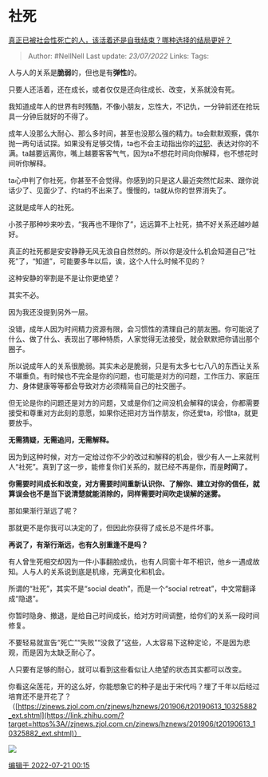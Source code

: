 # 社死
[真正已被社会性死亡的人，该活着还是自我结束？哪种选择的结局更好？](https://www.zhihu.com/question/444304316/answer/2584633534)

> Author: #NellNell 
> Last update: *23/07/2022* 
> Links: 
> Tags: 

人与人的关系是**脆弱**的，但也是有**弹性**的。

只要人还活着，还在成长，或者仅仅是还向往成长、改变，关系就没有死。

我知道成年人的世界有时残酷，不像小朋友，忘性大，不记仇，一分钟前还在抢玩具一分钟后就好的不得了。

成年人没那么大耐心、那么多时间，甚至也没那么强的精力。ta会默默观察，偶尔抛一两句话试探。如果没有足够交情，ta也不会主动指出你的[过犯](https://www.zhihu.com/search?q=%E8%BF%87%E7%8A%AF&search_source=Entity&hybrid_search_source=Entity&hybrid_search_extra=%7B%22sourceType%22%3A%22answer%22%2C%22sourceId%22%3A2584633534%7D)、表达对你的不满。ta越要远离你，嘴上越要客客气气，因为ta不想花时间向你解释，也不想花时间听你解释。

ta心中判了你社死，你甚至不会觉得。你感到的只是这人最近突然忙起来、跟你说话少了、见面少了、约ta约不出来了。慢慢的，ta就从你的世界消失了。

这就是成年人的社死。

小孩子那种吵来吵去，“我再也不理你了”，远远算不上社死，搞不好关系还越吵越好。

真正的社死都是安安静静无风无浪自自然然的。所以你是没什么机会知道自己“社死”了，“知道”，可能要多年以后，诶，这个人什么时候不见的？

这种安静的宰割是不是让你更绝望？

其实不必。

因为我还没提到另外一层。

没错，成年人因为时间精力资源有限，会习惯性的清理自己的朋友圈。你可能说了什么、做了什么、表现出了哪种特质，人家觉得无法接受，就会默默把你请出那个圈子。

所以说成年人的关系很脆弱。其实未必是脆弱，只是有太多七七八八的东西让关系不堪重负。有时候也不完全是你的问题，也可能是对方的问题，工作压力、家庭压力、身体健康等等都会导致对方必须精简自己的社交圈子。

但无论是你的问题还是对方的问题，又或是你们之间没机会解释的误会，你都需要接受和尊重对方此刻的意愿，如果你还把对方当作朋友，你还爱ta，珍惜ta，就更要放手。

**无需猜疑，无需追问，无需解释。**

因为到这种时候，对方一定给过你不少的改过和解释的机会，很少有人一上来就判人“社死”。真到了这一步，能修复你们关系的，就已经不再是你，而是**时间**了。

**你需要时间成长和改变，对方需要时间重新认识你、了解你、建立对你的信任，就算误会也不是当下说清楚就能消除的，同样需要时间吹走误解的迷雾。**

那如果渐行渐远了呢？

那就更不是你我可以决定的了，但因此你获得了成长总不是件坏事。

**再说了，有渐行渐远，也有久别重逢不是吗？**

有人曾生死相交却因为一件小事翻脸成仇，也有人同窗十年不相识，他乡一遇成故知。人与人的关系说到底是机缘，充满变化和机会。

所谓的“社死”，其实不是“social death”，而是一个“social retreat”，中文常翻译成“隐退”。

你暂时隐身、撤退，是给自己时间成长，给对方时间调整，给你们的关系一段时间修复。

不要轻易就宣告“死亡”“失败”“没救了”这些，人太容易下这种定论，不是因为悲观，而是因为太缺乏耐心了。

人只要有足够的耐心，就可以看到这些看似让人绝望的状态其实都可以改变。

你看这朵莲花，开的这么好，你能想象它的种子是出于宋代吗？埋了千年以后经过培育还不是开花了？（[https://zjnews.zjol.com.cn/zjnews/hznews/201906/t20190613_10325882_ext.shtml](https://link.zhihu.com/?target=https%3A//zjnews.zjol.com.cn/zjnews/hznews/201906/t20190613_10325882_ext.shtml)）

![](https://pic3.zhimg.com/50/v2-2aee87bab4562bc0daec46352102fe8f_720w.jpg?source=1940ef5c)

[编辑于 2022-07-21 00:15](//www.zhihu.com/question/444304316/answer/2584633534)